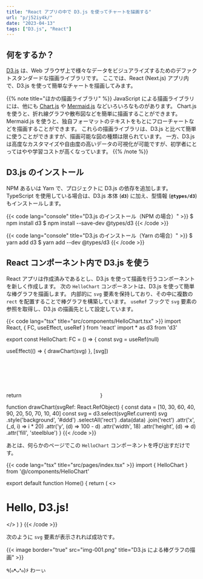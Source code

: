 ```yaml
---
title: "React アプリの中で D3.js を使ってチャートを描画する"
url: "p/j52iy4k/"
date: "2023-04-13"
tags: ["D3.js", "React"]
---
```


何をするか？
----

[D3.js](https://d3js.org/) は、Web ブラウザ上で様々なデータをビジュアライズするためのデファクトスタンダードな描画ライブラリです。
ここでは、React (Next.js) アプリ内で、D3.js を使って簡単なチャートを描画してみます。

{{% note title="ほかの描画ライブラリ" %}}
JavaScript による描画ライブラリには、他にも [Chart.js](https://www.chartjs.org/) や [Mermaid.js](https://mermaid.js.org/) などいろいろなものがあります。
Chart.js を使うと、折れ線グラフや散布図などを簡単に描画することができます。
Mermaid.js を使うと、独自フォーマットのテキストをもとにフローチャートなどを描画することができます。
これらの描画ライブラリは、D3.js と比べて簡単に使うことができますが、描画可能な図の種類は限られています。
一方、D3.js は高度なカスタマイズや自由度の高いデータの可視化が可能ですが、初学者にとってはやや学習コストが高くなっています。
{{% /note %}}


D3.js のインストール
----

NPM あるいは Yarn で、プロジェクトに D3.js の依存を追加します。
TypeScript を使用している場合は、D3.js 本体 (__`d3`__) に加え、型情報 (__`@types/d3`__) もインストールします。

{{< code lang="console" title="D3.js のインストール（NPM の場合）" >}}
$ npm install d3
$ npm install --save-dev @types/d3
{{< /code >}}

{{< code lang="console" title="D3.js のインストール（Yarn の場合）" >}}
$ yarn add d3
$ yarn add --dev @types/d3
{{< /code >}}


React コンポーネント内で D3.js を使う
----

React アプリは作成済みであるとし、D3.js を使って描画を行うコンポーネントを新しく作成します。
次の `HelloChart` コンポーネントは、D3.js を使って簡単な棒グラフを描画します。
内部的に `svg` 要素を保持しており、その中に複数の `rect` を配置することで棒グラフを構築しています。
`useRef` フックで `svg` 要素の参照を取得し、D3.js の描画先として設定しています。

{{< code lang="tsx" title="src/components/HelloChart.tsx" >}}
import React, { FC, useEffect, useRef } from 'react'
import * as d3 from 'd3'

export const HelloChart: FC = () => {
  const svg = useRef<SVGSVGElement>(null)

  useEffect(() => {
    drawChart(svg)
  }, [svg])

  return <svg ref={svg} width="200" height="100" />
}

function drawChart(svgRef: React.RefObject<SVGSVGElement>) {
  const data = [10, 30, 60, 40, 90, 20, 50, 70, 10, 40]
  const svg = d3.select(svgRef.current)
  svg
    .style('background', '#ddd')
    .selectAll('rect')
    .data(data)
    .join('rect')
    .attr('x', (_d, i) => i * 20)
    .attr('y', (d) => 100 - d)
    .attr('width', 18)
    .attr('height', (d) => d)
    .attr('fill', 'steelblue')
}
{{< /code >}}

あとは、何らかのページでこの `HelloChart` コンポーネントを呼び出すだけです。

{{< code lang="tsx" title="src/pages/index.tsx" >}}
import { HelloChart } from '@/components/HelloChart'

export default function Home() {
  return (
    <>
      <h1>Hello, D3.js!</h1>
      <HelloChart />
    </>
  )
}
{{< /code >}}

次のように `svg` 要素が表示されれば成功です。

{{< image border="true" src="img-001.png" title="D3.js による棒グラフの描画" >}}

٩(๑❛ᴗ❛๑)۶ わーぃ
